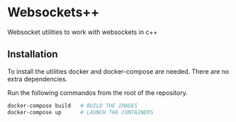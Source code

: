 # Websockets++

Websocket utilities to work with websockets in c++

## Installation

To install the utilities docker and docker-compose are needed.
There are no extra dependencies.

Run the following commandos from the root of the repository.

```bash
docker-compose build   # BUILD THE IMAGES
docker-compose up      # LAUNCH THE CONTAINERS
```

